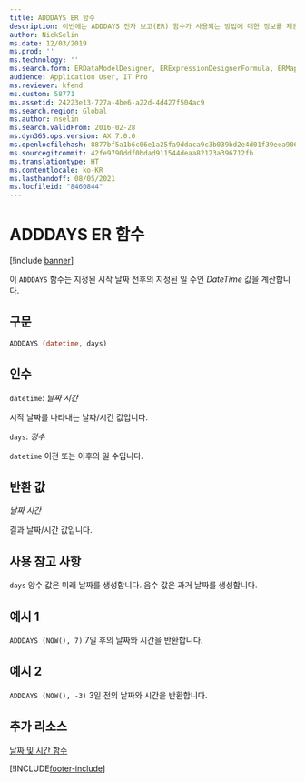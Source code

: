 ```yaml
---
title: ADDDAYS ER 함수
description: 이번에는 ADDDAYS 전자 보고(ER) 함수가 사용되는 방법에 대한 정보를 제공합니다.
author: NickSelin
ms.date: 12/03/2019
ms.prod: ''
ms.technology: ''
ms.search.form: ERDataModelDesigner, ERExpressionDesignerFormula, ERMappedFormatDesigner, ERModelMappingDesigner
audience: Application User, IT Pro
ms.reviewer: kfend
ms.custom: 58771
ms.assetid: 24223e13-727a-4be6-a22d-4d427f504ac9
ms.search.region: Global
ms.author: nselin
ms.search.validFrom: 2016-02-28
ms.dyn365.ops.version: AX 7.0.0
ms.openlocfilehash: 8877bf5a1b6c06e1a25fa9ddaca9c3b039bd2e4d01f39eea9065125977f73e9a
ms.sourcegitcommit: 42fe9790ddf0bdad911544deaa82123a396712fb
ms.translationtype: HT
ms.contentlocale: ko-KR
ms.lasthandoff: 08/05/2021
ms.locfileid: "8460844"
---
```

# <a name="adddays-er-function"></a>ADDDAYS ER 함수

[!include [banner](../includes/banner.md)]

이 `ADDDAYS` 함수는 지정된 시작 날짜 전후의 지정된 일 수인 *DateTime* 값을 계산합니다.

## <a name="syntax"></a>구문

```vb
ADDDAYS (datetime, days)
```

## <a name="arguments"></a>인수

`datetime`: *날짜 시간*

시작 날짜를 나타내는 날짜/시간 값입니다.

`days`: *정수*

`datetime` 이전 또는 이후의 일 수입니다.

## <a name="return-values"></a>반환 값

*날짜 시간*

결과 날짜/시간 값입니다.

## <a name="usage-notes"></a>사용 참고 사항

`days` 양수 값은 미래 날짜를 생성합니다. 음수 값은 과거 날짜를 생성합니다.

## <a name="example-1"></a>예시 1

`ADDDAYS (NOW(), 7)` 7일 후의 날짜와 시간을 반환합니다.

## <a name="example-2"></a>예시 2

`ADDDAYS (NOW(), -3)` 3일 전의 날짜와 시간을 반환합니다.

## <a name="additional-resources"></a>추가 리소스

[날짜 및 시간 함수](er-functions-category-datetime.md)


[!INCLUDE[footer-include](../../../includes/footer-banner.md)]